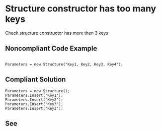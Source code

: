 # Structure constructor has too many keys

Check structure constructor has more then 3 keys


## Noncompliant Code Example


```bsl

Parameters = new Structure("Key1, Key2, Key3, Key4");

```

## Compliant Solution

```bsl
Parameters = new Structure();
Parameters.Insert("Key1");
Parameters.Insert("Key2");
Parameters.Insert("Key3");
Parameters.Insert("Key3");

```

## See

